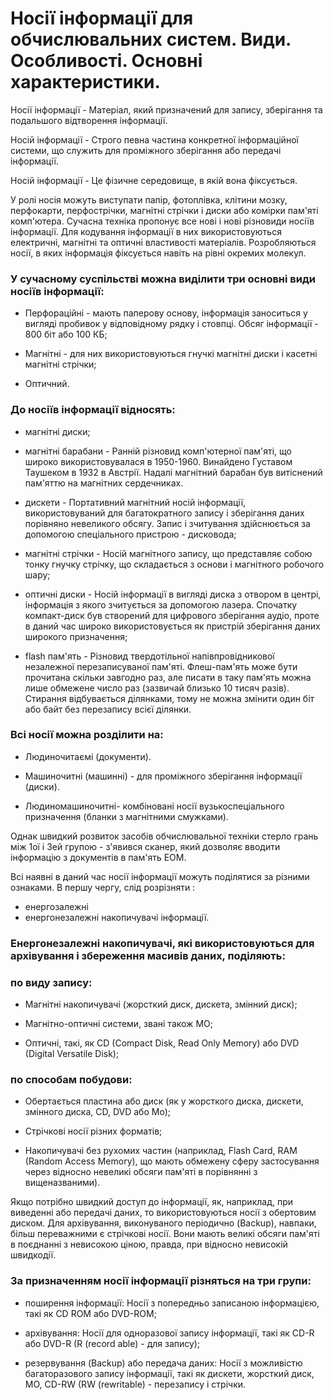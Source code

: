 # Носії інформації для обчислювальних систем. Види. Особливості. Основні характеристики.
Носії інформації - Матеріал, який призначений для запису, зберігання та подальшого відтворення інформації.

Носій інформації - Строго певна частина конкретної інформаційної системи, що служить для проміжного зберігання або передачі інформації.

Носій інформації - Це фізичне середовище, в якій вона фіксується.

У ролі носія можуть виступати папір, фотоплівка, клітини мозку, перфокарти, перфострічки, магнітні стрічки і диски або комірки пам'яті комп'ютера. Сучасна техніка пропонує все нові і нові різновиди носіїв інформації. Для кодування інформації в них використовуються електричні, магнітні та оптичні властивості матеріалів. Розробляються носії, в яких інформація фіксується навіть на рівні окремих молекул.

### У сучасному суспільстві можна виділити три основні види носіїв інформації:

- Перфораційні - мають паперову основу, інформація заноситься у вигляді пробивок у відповідному рядку і стовпці. Обсяг інформації - 800 біт або 100 КБ;

-  Магнітні - для них використовуються гнучкі магнітні диски і касетні магнітні стрічки;

-  Оптичний.

### До носіїв інформації відносять:

- магнітні диски;

- магнітні барабани - Ранній різновид комп'ютерної пам'яті, що широко використовувалася в 1950-1960. Винайдено Густавом Таушеком в 1932 в Австрії. Надалі магнітний барабан був витіснений пам'яттю на магнітних сердечниках.

- дискети - Портативний магнітний носій інформації, використовуваний для багатократного запису і зберігання даних порівняно невеликого обсягу. Запис і зчитування здійснюється за допомогою спеціального пристрою - дисковода;

- магнітні стрічки - Носій магнітного запису, що представляє собою тонку гнучку стрічку, що складається з основи і магнітного робочого шару;

- оптичні диски - Носій інформації в вигляді диска з отвором в центрі, інформація з якого зчитується за допомогою лазера. Спочатку компакт-диск був створений для цифрового зберігання аудіо, проте в даний час широко використовується як пристрій зберігання даних широкого призначення;

- flash пам'ять - Різновид твердотільної напівпровідникової незалежної перезаписуваної пам'яті. Флеш-пам'ять може бути прочитана скільки завгодно раз, але писати в таку пам'ять можна лише обмежене число раз (зазвичай близько 10 тисяч разів). Стирання відбувається ділянками, тому не можна змінити один біт або байт без перезапису всієї ділянки.

### Всі носії можна розділити на:

- Людиночитаємі (документи).

- Машиночитні (машинні) - для проміжного зберігання інформації (диски).

- Людиномашиночитні- комбіновані носії вузькоспеціального призначення (бланки з магнітними смужками).

Однак швидкий розвиток засобів обчислювальної техніки стерло грань між 1ої і 3ей групою - з'явився сканер, який дозволяє вводити інформацію з документів в пам'ять ЕОМ.

Всі наявні в даний час носії інформації можуть поділятися за різними ознаками. В першу чергу, слід розрізняти :
- енергозалежні 
- енергонезалежні накопичувачі інформації.
### Енергонезалежні накопичувачі, які використовуються для архівування і збереження масивів даних, поділяють:

### по виду запису:

- Магнітні накопичувачі (жорсткий диск, дискета, змінний диск);

- Магнітно-оптичні системи, звані також МО;

- Оптичні, такі, як CD (Compact Disk, Read Only Memory) або DVD (Digital Versatile Disk);

### по способам побудови:

-  Обертається пластина або диск (як у жорсткого диска, дискети, змінного диска, CD, DVD або Mо);

-  Стрічкові носії різних форматів;

-  Накопичувачі без рухомих частин (наприклад, Flash Card, RAM (Random Access Memory), що мають обмежену сферу застосування через відносно невеликі обсяги пам'яті в порівнянні з вищеназваними).

Якщо потрібно швидкий доступ до інформації, як, наприклад, при виведенні або передачі даних, то використовуються носії з обертовим диском. Для архівування, виконуваного періодично (Backup), навпаки, більш переважними є стрічкові носії. Вони мають великі обсяги пам'яті в поєднанні з невисокою ціною, правда, при відносно невисокій швидкодії.

### За призначенням носії інформації різняться на три групи:

- поширення інформації: Носії з попередньо записаною інформацією, такі як CD ROM або DVD-ROM;

- архівування: Носії для одноразової запису інформації, такі як CD-R або DVD-R (R (record able) - для запису);

- резервування (Backup) або передача даних: Носії з можливістю багаторазового запису інформації, такі як дискети, жорсткий диск, MO, CD-RW (RW (rewritable) - перезапису і стрічки.




